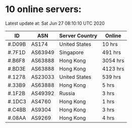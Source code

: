 # 10 online servers:

Latest update at: Sat Jun 27 08:10:10 UTC 2020

| ID | ASN | Server Country | Online |
| -- | --- | -------------- | ------ |
| #.D09B | AS174 | United States | 10 hrs |
| #.7F1D | AS63949 | Singapore | 491 hrs |
| #.B6F8 | AS63888 | Hong Kong | 3054 hrs |
| #.BD3E | AS63888 | Hong Kong | 4123 hrs |
| #.1278 | AS23033 | United States | 539 hrs |
| #.33B9 | AS63888 | Hong Kong | 5 hrs |
| #.1F2B | AS49392 | Russia | 3 hrs |
| #.1DC3 | AS4760 | Hong Kong | 1 hrs |
| #.C4BB | AS9304 | Hong Kong | 3 hrs |
| #.08AA | AS9269 | Hong Kong | 4 hrs |

